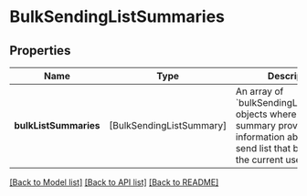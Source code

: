 # BulkSendingListSummaries

## Properties
Name | Type | Description | Notes
------------ | ------------- | ------------- | -------------
**bulkListSummaries** | [BulkSendingListSummary] | An array of &#x60;bulkSendingListSummary&#x60; objects where each summary provides basic information about a bulk send list that belongs to the current user. | [optional] 

[[Back to Model list]](../README.md#documentation-for-models) [[Back to API list]](../README.md#documentation-for-api-endpoints) [[Back to README]](../README.md)


